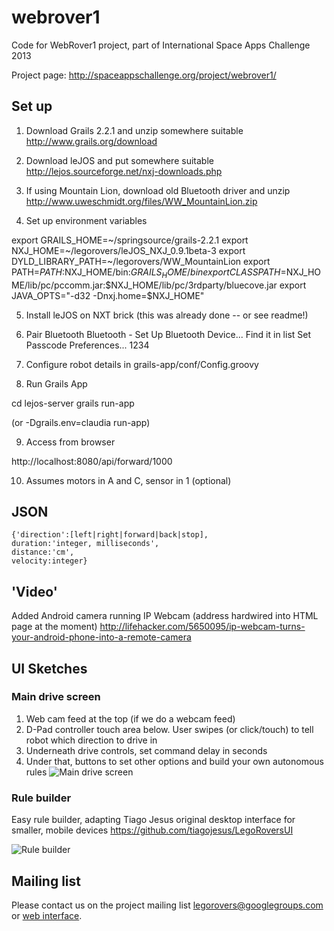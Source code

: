 webrover1
=========

Code for WebRover1 project, part of International Space Apps Challenge 2013

Project page: http://spaceappschallenge.org/project/webrover1/

## Set up

1. Download Grails 2.2.1 and unzip somewhere suitable
   http://www.grails.org/download

2. Download leJOS and put somewhere suitable
   http://lejos.sourceforge.net/nxj-downloads.php

3. If using Mountain Lion, download old Bluetooth driver and unzip
   http://www.uweschmidt.org/files/WW_MountainLion.zip
   
4. Set up environment variables

export GRAILS_HOME=~/springsource/grails-2.2.1
export NXJ_HOME=~/legorovers/leJOS_NXJ_0.9.1beta-3
export DYLD_LIBRARY_PATH=~/legorovers/WW_MountainLion
export PATH=$PATH:$NXJ_HOME/bin:$GRAILS_HOME/bin
export CLASSPATH=$NXJ_HOME/lib/pc/pccomm.jar:$NXJ_HOME/lib/pc/3rdparty/bluecove.jar
export JAVA_OPTS="-d32 -Dnxj.home=$NXJ_HOME"

5. Install leJOS on NXT brick (this was already done -- or see readme!)

6. Pair Bluetooth
Bluetooth - Set Up Bluetooth Device...
Find it in list
Set Passcode Preferences...
1234

7. Configure robot details in grails-app/conf/Config.groovy

8. Run Grails App

cd lejos-server
grails run-app

(or -Dgrails.env=claudia run-app)

9. Access from browser

http://localhost:8080/api/forward/1000

10. Assumes motors in A and C, sensor in 1 (optional) 


## JSON 

````
{'direction':[left|right|forward|back|stop],
duration:'integer, milliseconds',
distance:'cm',
velocity:integer}
````

## 'Video'

Added Android camera running IP Webcam (address hardwired into HTML page at the moment)
http://lifehacker.com/5650095/ip-webcam-turns-your-android-phone-into-a-remote-camera


## UI Sketches

### Main drive screen
1. Web cam feed at the top (if we do a webcam feed)
2. D-Pad controller touch area below. User swipes (or click/touch) to tell robot which direction to drive in
3. Underneath drive controls, set command delay in seconds
4. Under that, buttons to set other options and build your own autonomous rules
![Main drive screen](https://pbs.twimg.com/media/BITfLrlCEAMjBGX.jpg)

### Rule builder
Easy rule builder, adapting Tiago Jesus original desktop interface for smaller, mobile devices https://github.com/tiagojesus/LegoRoversUI

![Rule builder](https://pbs.twimg.com/media/BITi_QnCUAIuRyi.jpg:large)


## Mailing list

Please contact us on the project mailing list legorovers@googlegroups.com or [web interface](https://groups.google.com/forum/?fromgroups#!forum/legorovers).
